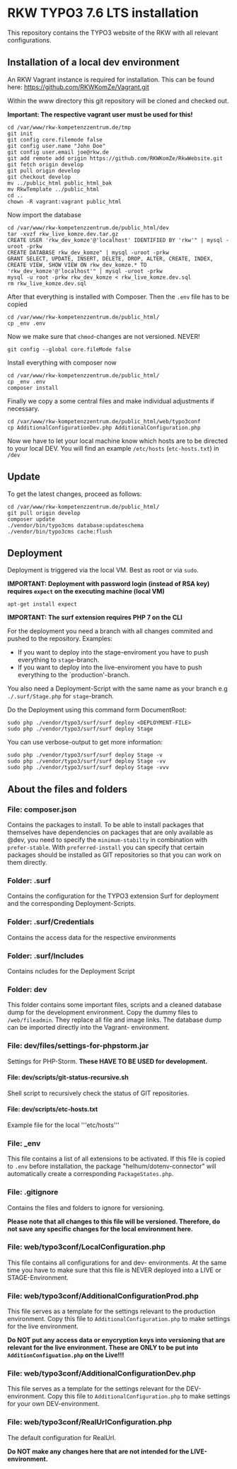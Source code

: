 # RKW TYPO3 7.6 LTS installation

This repository contains the TYPO3 website of the RKW with all relevant configurations.

## Installation of a local dev environment

An RKW Vagrant instance is required for installation. This can be found here:
https://github.com/RKWKomZe/Vagrant.git

Within the www directory this git repository will be cloned and checked out.

**Important: The respective vagrant user must be used for this!**

```
cd /var/www/rkw-kompetenzzentrum.de/tmp
git init
git config core.filemode false
git config user.name "John Doe"
git config user.email joe@rkw.de
git add remote add origin https://github.com/RKWKomZe/RkwWebsite.git
git fetch origin develop
git pull origin develop
git checkout develop
mv ../public_html public_html_bak
mv RkwTemplate ../public_html
cd ..
chown -R vagrant:vagrant public_html
```

Now import the database
```
cd /var/www/rkw-kompetenzzentrum.de/public_html/dev
tar -xvzf rkw_live_komze.dev.tar.gz
CREATE USER 'rkw_dev_komze'@'localhost' IDENTIFIED BY 'rkw'" | mysql -uroot -prkw
CREATE DATABASE rkw_dev_komze" | mysql -uroot -prkw
GRANT SELECT, UPDATE, INSERT, DELETE, DROP, ALTER, CREATE, INDEX, CREATE VIEW, SHOW VIEW ON rkw_dev_komze.* TO 'rkw_dev_komze'@'localhost'" | mysql -uroot -prkw
mysql -u root -prkw rkw_dev_komze < rkw_live_komze.dev.sql
rm rkw_live_komze.dev.sql
```

After that everything is installed with Composer.
 Then the `.env` file  has to be copied
```
cd /var/www/rkw-kompetenzzentrum.de/public_html/
cp _env .env
```

Now we make sure that `chmod`-changes are not versioned. NEVER!
```
git config --global core.fileMode false
```

Install everything with composer now
```
cd /var/www/rkw-kompetenzzentrum.de/public_html/
cp _env .env
composer install
```

Finally we copy a some central files and make individual adjustments if necessary.
```
cd /var/www/rkw-kompetenzzentrum.de/public_html/web/typo3conf
cp AdditionalConfigurationDev.php AdditionalConfiguration.php
```

Now we have to let your local machine know which hosts are to be directed to your local DEV.
You will find an example `/etc/hosts` (`etc-hosts.txt`) in `/dev`


## Update
To get the latest changes, proceed as follows:
```
cd /var/www/rkw-kompetenzzentrum.de/public_html/
git pull origin develop
composer update
./vendor/bin/typo3cms database:updateschema
./vendor/bin/typo3cms cache:flush
```

## Deployment
Deployment is triggered via the local VM. Best as root or via `sudo`.

**IMPORTANT: Deployment with password login (instead of RSA key) requires `expect` on the executing machine (local VM)**
```
apt-get install expect
```

**IMPORTANT: The surf extension requires PHP 7 on the CLI**

For the deployment you need a branch with all changes commited and pushed to the repository.
Examples:
- If you want to deploy into the stage-enviroment you have to push everything to `stage`-branch.
- If you want to deploy into the live-enviroment you have to push everything to the `production'-branch. 

You also need a Deployment-Script with the same name as your branch e.g `./.surf/Stage.php` for `stage`-branch.

Do the Deployment using this command form DocumentRoot:
```
sudo php ./vendor/typo3/surf/surf deploy <DEPLOYMENT-FILE>
sudo php ./vendor/typo3/surf/surf deploy Stage
```

You can use verbose-output to get more information:
```
sudo php ./vendor/typo3/surf/surf deploy Stage -v
sudo php ./vendor/typo3/surf/surf deploy Stage -vv
sudo php ./vendor/typo3/surf/surf deploy Stage -vvv
```

## About the files and folders

### File: composer.json

Contains the packages to install. 
To be able to install packages that themselves have dependencies on packages that are only available as @dev, you need to specify the `minimum-stabilty` in combination with `prefer-stable`.
With `preferred-install` you can specify that certain packages should be installed as GIT repositories so that you can work on them directly. 

### Folder: .surf

Contains the configuration for the TYPO3 extension Surf for deployment and the corresponding Deployment-Scripts.

### Folder: .surf/Credentials

Contains the access data for the respective environments

### Folder: .surf/Includes

Contains ncludes for the Deployment Script 

### Folder: dev

This folder contains some important files, scripts and a cleaned database dump for the development environment. Copy the dummy files to `/web/fileadmin`. They replace all file and image links.
The database dump can be imported directly into the Vagrant- environment. 

### File: dev/files/settings-for-phpstorm.jar

Settings for PHP-Storm. **These HAVE TO BE USED for development.**

#### File: dev/scripts/git-status-recursive.sh

Shell script to recursively check the status of GIT repositories.

#### File: dev/scripts/etc-hosts.txt

Example file for the local '''etc/hosts'''

### File: _env

This file contains a list of all extensions to be activated. If this file is copied to `.env` before installation, the package "helhum/dotenv-connector" will automatically create a corresponding `PackageStates.php`.

### File: .gitignore

Contains the files and folders to ignore for versioning. 

**Please note that all changes to this file will be versioned. Therefore, do not save any specific changes for the local environment here.**

### File: web/typo3conf/LocalConfiguration.php

This file contains all configurations for and dev- environments. At the same time you have to make sure that this file is NEVER deployed into a LIVE or STAGE-Environment. 

### File: web/typo3conf/AdditionalConfigurationProd.php

This file serves as a template for the settings relevant to the production environment. Copy this file to `AdditionalConfiguration.php` to make settings for the live environment.

**Do NOT put any access data or enycryption keys into versioning that are relevant for the live environment. These are ONLY to be put into `AdditionConfiguation.php` on the Live!!!**

### File: web/typo3conf/AdditionalConfigurationDev.php

This file serves as a template for the settings relevant for the DEV-environment. Copy this file to `AdditionalConfiguration.php` to make settings for your own DEV-environment.

### File: web/typo3conf/RealUrlConfiguration.php

The default configuration for RealUrl. 

**Do NOT make any changes here that are not intended for the LIVE-environment.**

